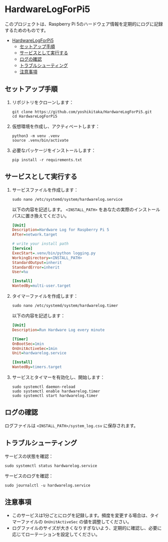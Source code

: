 # HardwareLogForPi5

このプロジェクトは、Raspberry Pi 5のハードウェア情報を定期的にログに記録するためのものです。
- [HardwareLogForPi5](#hardwarelogforpi5)
  - [セットアップ手順](#セットアップ手順)
  - [サービスとして実行する](#サービスとして実行する)
  - [ログの確認](#ログの確認)
  - [トラブルシューティング](#トラブルシューティング)
  - [注意事項](#注意事項)
  
## セットアップ手順

1. リポジトリをクローンします：
   ```
   git clone https://github.com/yoshikitaka/HardwareLogForPi5.git
   cd HardwareLogForPi5
   ```

2. 仮想環境を作成し、アクティベートします：
   ```
   python3 -m venv .venv
   source .venv/bin/activate
   ```

3. 必要なパッケージをインストールします：
   ```
   pip install -r requirements.txt
   ```

## サービスとして実行する

1. サービスファイルを作成します：
   ```
   sudo nano /etc/systemd/system/hardwarelog.service
   ```

   以下の内容を記述します。 `<INSTALL_PATH>` をあなたの実際のインストールパスに置き換えてください。
   ```ini
   [Unit]
   Description=Hardware Log for Raspberry Pi 5
   After=network.target

   # write your install path
   [Service]
   ExecStart=.venv/bin/python logging.py
   WorkingDirectory=<INSTALL_PATH>
   StandardOutput=inherit
   StandardError=inherit
   User=%u

   [Install]
   WantedBy=multi-user.target
   ```

2. タイマーファイルを作成します：
   ```
   sudo nano /etc/systemd/system/hardwarelog.timer
   ```

   以下の内容を記述します：
   ```ini
   [Unit]
   Description=Run Hardware Log every minute

   [Timer]
   OnBootSec=1min
   OnUnitActiveSec=1min
   Unit=hardwarelog.service

   [Install]
   WantedBy=timers.target
   ```

3. サービスとタイマーを有効化し、開始します：
   ```
   sudo systemctl daemon-reload
   sudo systemctl enable hardwarelog.timer
   sudo systemctl start hardwarelog.timer
   ```


## ログの確認

ログファイルは `<INSTALL_PATH>/system_log.csv` に保存されます。

## トラブルシューティング

サービスの状態を確認：
```
sudo systemctl status hardwarelog.service
```

サービスのログを確認：
```
sudo journalctl -u hardwarelog.service
```

## 注意事項

- このサービスは1分ごとにログを記録します。頻度を変更する場合は、タイマーファイルの `OnUnitActiveSec` の値を調整してください。
- ログファイルのサイズが大きくなりすぎないよう、定期的に確認し、必要に応じてローテーションを設定してください。
